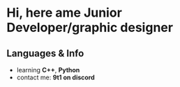 <h1 align="left">Hi, here ame Junior Developer/graphic designer</h1>

<h2 align="left">Languages & Info</h2>
<ul dir="auto">
<li> learning <strong>C++</strong>, <strong>Python</strong></li>
<li>contact me: <strong>9t1 on discord</strong></li>
</ul>
